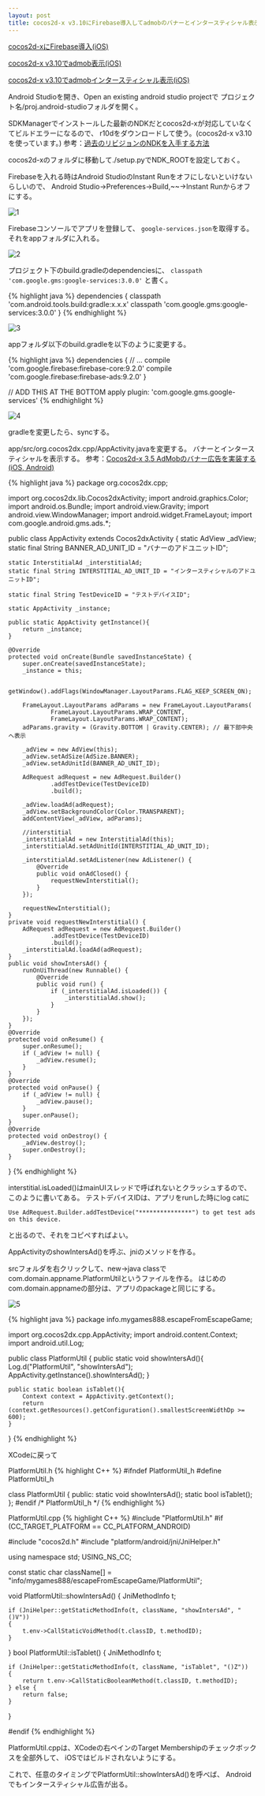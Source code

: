 ```yaml
---
layout: post
title: cocos2d-x v3.10にFirebase導入してadmobのバナーとインタースティシャル表示(Android)
---
```


[cocos2d-xにFirebase導入(iOS)]({{site.baseurl}}/1cocos2dxfirebaseiOS/)

[cocos2d-x v3.10でadmob表示(iOS)]({{site.baseurl}}/2cocos2dxadmobiOS/)

[cocos2d-x v3.10でadmobインタースティシャル表示(iOS)]({{site.baseurl}}/cocos2dxadmobinterstitial/)

Android Studioを開き、Open an existing android studio projectで
プロジェクト名/proj.android-studioフォルダを開く。

SDKManagerでインストールした最新のNDKだとcocos2d-xが対応していなくてビルドエラーになるので、
r10dをダウンロードして使う。(cocos2d-x v3.10を使っています。)
参考：[過去のリビジョンのNDKを入手する方法](http://qiita.com/kishi-yama/items/1dab24942c12b9971d3e)

cocos2d-xのフォルダに移動して./setup.pyでNDK_ROOTを設定しておく。

Firebaseを入れる時はAndroid StudioのInstant Runをオフにしないといけないらしいので、
Android Studio->Preferences->Build,~~->Instant Runからオフにする。

![1]({{site.baseurl}}/images/2016-07-09_1.png)

Firebaseコンソールでアプリを登録して、
`google-services.json`を取得する。
それをappフォルダに入れる。

![2]({{site.baseurl}}/images/2016-07-09_2.png)

プロジェクト下のbuild.gradleのdependenciesに、
`classpath 'com.google.gms:google-services:3.0.0'`
と書く。

{% highlight java %}
dependencies {
    classpath 'com.android.tools.build:gradle:x.x.x'
    classpath 'com.google.gms:google-services:3.0.0'
}
{% endhighlight %}

![3]({{site.baseurl}}/images/2016-07-09_3.png)

appフォルダ以下のbuild.gradleを以下のように変更する。

{% highlight java %}
dependencies {
  // ...
  compile 'com.google.firebase:firebase-core:9.2.0'
  compile 'com.google.firebase:firebase-ads:9.2.0'
}

// ADD THIS AT THE BOTTOM
apply plugin: 'com.google.gms.google-services'
{% endhighlight %}

![4]({{site.baseurl}}/images/2016-07-09_4.png)

gradleを変更したら、syncする。

app/src/org.cocos2dx.cpp/AppActivity.javaを変更する。
バナーとインタースティシャルを表示する。
参考：[Cocos2d-x 3.5 AdMobのバナー広告を実装する(iOS, Android)](http://studio.cretia.net/blog/344)

{% highlight java %}
package org.cocos2dx.cpp;

import org.cocos2dx.lib.Cocos2dxActivity;
import android.graphics.Color;
import android.os.Bundle;
import android.view.Gravity;
import android.view.WindowManager;
import android.widget.FrameLayout;
import com.google.android.gms.ads.*;

public class AppActivity extends Cocos2dxActivity {
    static AdView _adView;
    static final String BANNER_AD_UNIT_ID = "バナーのアドユニットID";

    static InterstitialAd _interstitialAd;
    static final String INTERSTITIAL_AD_UNIT_ID = "インタースティシャルのアドユニットID";

    static final String TestDeviceID = "テストデバイスID";

    static AppActivity _instance;

    public static AppActivity getInstance(){
        return _instance;
    }

    @Override
    protected void onCreate(Bundle savedInstanceState) {
        super.onCreate(savedInstanceState);
        _instance = this;

        getWindow().addFlags(WindowManager.LayoutParams.FLAG_KEEP_SCREEN_ON);

        FrameLayout.LayoutParams adParams = new FrameLayout.LayoutParams(
                FrameLayout.LayoutParams.WRAP_CONTENT,
                FrameLayout.LayoutParams.WRAP_CONTENT);
        adParams.gravity = (Gravity.BOTTOM | Gravity.CENTER); // 最下部中央へ表示

        _adView = new AdView(this);
        _adView.setAdSize(AdSize.BANNER);
        _adView.setAdUnitId(BANNER_AD_UNIT_ID);

        AdRequest adRequest = new AdRequest.Builder()
                .addTestDevice(TestDeviceID)
                .build();

        _adView.loadAd(adRequest);
        _adView.setBackgroundColor(Color.TRANSPARENT);
        addContentView(_adView, adParams);

        //interstitial
        _interstitialAd = new InterstitialAd(this);
        _interstitialAd.setAdUnitId(INTERSTITIAL_AD_UNIT_ID);

        _interstitialAd.setAdListener(new AdListener() {
            @Override
            public void onAdClosed() {
                requestNewInterstitial();
            }
        });

        requestNewInterstitial();
    }
    private void requestNewInterstitial() {
        AdRequest adRequest = new AdRequest.Builder()
                .addTestDevice(TestDeviceID)
                .build();
        _interstitialAd.loadAd(adRequest);
    }
    public void showIntersAd() {
        runOnUiThread(new Runnable() {
            @Override
            public void run() {
                if (_interstitialAd.isLoaded()) {
                    _interstitialAd.show();
                }
            }
        });
    }
    @Override
    protected void onResume() {
        super.onResume();
        if (_adView != null) {
            _adView.resume();
        }
    }
    @Override
    protected void onPause() {
        if (_adView != null) {
            _adView.pause();
        }
        super.onPause();
    }
    @Override
    protected void onDestroy() {
        _adView.destroy();
        super.onDestroy();
    }
}
{% endhighlight %}

interstitial.isLoaded()はmainUIスレッドで呼ばれないとクラッシュするので、
このように書いてある。
テストデバイスIDは、アプリをrunした時にlog catに

`Use AdRequest.Builder.addTestDevice("***************") to get test ads on this device.`

と出るので、それをコピペすればよい。

AppActivityのshowIntersAd()を呼ぶ、jniのメソッドを作る。

srcフォルダを右クリックして、new->java classで
com.domain.appname.PlatformUtilというファイルを作る。
はじめのcom.domain.appnameの部分は、アプリのpackageと同じにする。

![5]({{site.baseurl}}/images/2016-07-09_5.png)

{% highlight java %}
package info.mygames888.escapeFromEscapeGame;

import org.cocos2dx.cpp.AppActivity;
import android.content.Context;
import android.util.Log;

public class PlatformUtil {
    public static void showIntersAd(){
        Log.d("PlatformUtil", "showIntersAd");
        AppActivity.getInstance().showIntersAd();
    }

    public static boolean isTablet(){
        Context context = AppActivity.getContext();
        return (context.getResources().getConfiguration().smallestScreenWidthDp >= 600);
    }
}
{% endhighlight %}

XCodeに戻って

PlatformUtil.h
{% highlight C++ %}
#ifndef PlatformUtil_h
#define PlatformUtil_h

class PlatformUtil {
public:
    static void showIntersAd();
    static bool isTablet();
};
#endif /* PlatformUtil_h */
{% endhighlight %}

PlatformUtil.cpp
{% highlight C++ %}
#include "PlatformUtil.h"
#if (CC_TARGET_PLATFORM == CC_PLATFORM_ANDROID)

#include "cocos2d.h"
#include "platform/android/jni/JniHelper.h"

using namespace std;
USING_NS_CC;

const static char className[] = "info/mygames888/escapeFromEscapeGame/PlatformUtil";

void PlatformUtil::showIntersAd()
{
    JniMethodInfo t;
    
    if (JniHelper::getStaticMethodInfo(t, className, "showIntersAd", "()V"))
    {
        t.env->CallStaticVoidMethod(t.classID, t.methodID);
    }
}
bool PlatformUtil::isTablet()
{
    JniMethodInfo t;
    
    if (JniHelper::getStaticMethodInfo(t, className, "isTablet", "()Z"))
    {
        return t.env->CallStaticBooleanMethod(t.classID, t.methodID);
    } else {
        return false;
    }
}

#endif
{% endhighlight %}

PlatformUtil.cppは、XCodeの右ペインのTarget Membershipのチェックボックスを全部外して、
iOSではビルドされないようにする。

これで、任意のタイミングでPlatformUtil::showIntersAd()を呼べば、
Androidでもインタースティシャル広告が出る。
